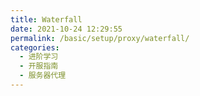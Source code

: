 ```yaml
---
title: Waterfall
date: 2021-10-24 12:29:55
permalink: /basic/setup/proxy/waterfall/
categories: 
  - 进阶学习
  - 开服指南
  - 服务器代理
---
```


